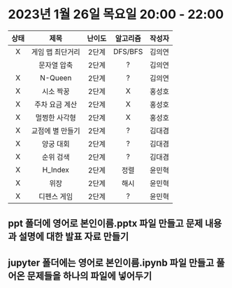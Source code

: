 # 2023년 1월 26일 목요일 20:00 - 22:00

|상태|제목|난이도|알고리즘|작성자  
|:---:|:---:|:---:|:---:|:---:|  
|X|게임 맵 최단거리|2단계|DFS/BFS|김의연  
||문자열 압축|2단계|?|김의연  
|X|N-Queen|2단계|?|김의연  
|X|시소 짝꿍|2단계|X|홍성호
|X|주차 요금 계산|2단계|X|홍성호
|X|멀쩡한 사각형|2단계|X|홍성호
|X|교점에 별 만들기|2단계|?|김대겸
|X|양궁 대회|2단계|?|김대겸  
|X|순위 검색|2단계|?|김대겸  
|X|H_Index|2단계|정렬|윤민혁
|X|위장|2단계|해시|윤민혁
|X|디펜스 게임|2단계|?|윤민혁

## ppt 폴더에 영어로 본인이름.pptx 파일 만들고 문제 내용과 설명에 대한 발표 자료 만들기
## jupyter 폴더에는 영어로 본인이름.ipynb 파일 만들고 풀어온 문제들을 하나의 파일에 넣어두기
